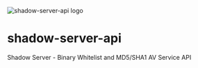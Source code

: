 ![shadow-server-api logo](https://raw.githubusercontent.com/blacktop/shadow-server-api/master/doc/logo.png)

shadow-server-api
=================

Shadow Server - Binary Whitelist and MD5/SHA1 AV Service API
